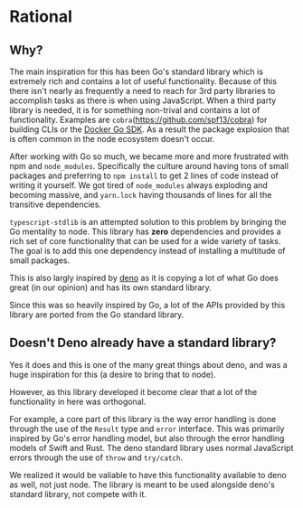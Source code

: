# Rational

## Why?

The main inspiration for this has been Go's standard library which is extremely rich and contains a lot of useful functionality.
Because of this there isn't nearly as frequently a need to reach for 3rd party libraries to accomplish tasks as there is when using JavaScript.
When a third party library is needed, it is for something non-trival and contains a lot of functionality.
Examples are `cobra`(https://github.com/spf13/cobra) for building CLIs or the [Docker Go SDK](https://github.com/moby/moby/tree/master/client).
As a result the package explosion that is often common in the node ecosystem doesn't occur.

After working with Go so much, we became more and more frustrated with npm and `node_modules`. Specifically the culture around having tons of small packages and preferring to `npm install` to get 2 lines of code instead of writing it yourself. We got tired of `node_modules` always exploding and becoming massive, and `yarn.lock` having thousands of lines for all the transitive dependencies.

`typescript-stdlib` is an attempted solution to this problem by bringing the Go mentality to node. This library has **zero** dependencies and provides a rich set of core functionality that can be used for a wide variety of tasks. The goal is to add this one dependency instead of installing a multitude of small packages.

This is also largly inspired by [deno](https://deno.land/) as it is copying a lot of what Go does great (in our opinion) and has its own standard library.

Since this was so heavily inspired by Go, a lot of the APIs provided by this library are ported from the Go standard library.

## Doesn't Deno already have a standard library?

Yes it does and this is one of the many great things about deno, and was a huge inspiration for this (a desire to bring that to node).

However, as this library developed it become clear that a lot of the functionality in here was orthogonal.

For example, a core part of this library is the way error handling is done through the use of the `Result` type and `error` interface.
This was primarily inspired by Go's error handling model, but also through the error handling models of Swift and Rust.
The deno standard library uses normal JavaScript errors through the use of `throw` and `try/catch`.

We realized it would be valiable to have this functionality available to deno as well, not just node.
The library is meant to be used alongside deno's standard library, not compete with it.
